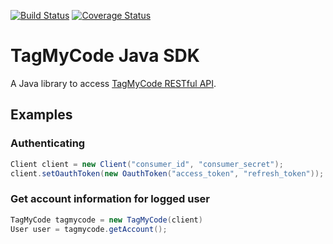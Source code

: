 [![Build Status](https://travis-ci.com/massimozappino/tagmycode-java-sdk.svg?branch=master)](https://travis-ci.com/massimozappino/tagmycode-java-sdk)
[![Coverage Status](https://coveralls.io/repos/github/massimozappino/tagmycode-java-sdk/badge.svg)](https://coveralls.io/github/massimozappino/tagmycode-java-sdk)

# TagMyCode Java SDK
A Java library to access [TagMyCode RESTful API](http://tagmycode.com).

## Examples

### Authenticating
```java
Client client = new Client("consumer_id", "consumer_secret");
client.setOauthToken(new OauthToken("access_token", "refresh_token"));
```

### Get account information for logged user
```java
TagMyCode tagmycode = new TagMyCode(client)
User user = tagmycode.getAccount();
```
